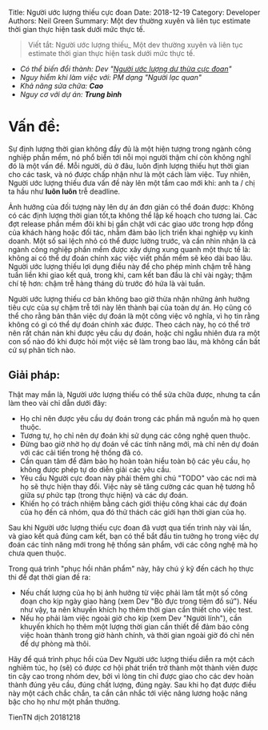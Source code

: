 Title: Người ước lượng thiếu cực đoan 
Date: 2018-12-19
Category: Developer
Authors: Neil Green
Summary: Một dev thường xuyên và liên tục estimate thời gian thực hiện task dưới mức thực tế.

>Viết tắt: Người ước lượng thiếu_
> Một dev thường xuyên và liên tục estimate thời gian thực hiện task dưới mức thực tế.

* _Có thể biến đổi thành: Dev "[Người ước lượng dư thừa cực đoan](/DEV_nguoi_uoc_luong_du_thua_cuc_doan)"_
* _Nguy hiểm khi làm việc với: PM dạng "Người lạc quan"_
* _Khả năng sửa chữa: **Cao**_
* _Nguy cơ với dự án: **Trung bình**_

# Vấn đề:

Sự định lượng thời gian không đầy đủ là một hiện tượng trong ngành công nghiệp phần mềm, nó phổ biển tới nỗi mọi người thậm chí còn không nghĩ đó là một vấn đề. Mỗi người, dù ở đâu, luôn định lượng thiếu hụt thời gian cho các task, và nó được chấp nhận như là một cách làm việc. Tuy nhiên, Người ước lượng thiếu đưa vấn đề này lên một tầm cao mới khi: anh ta / chị ta hầu như **luôn luôn** trễ deadline.

Ảnh hưởng của đối tượng này lên dự án đơn giản có thể đoán được: Không có các định lượng thời gian tốt,ta không thể lập kế hoạch cho tương lai. Các đợt release phần mềm đôi khi bị gắn chặt với các giao ước trong hợp đồng của khách hàng hoặc đối tác, nhằm đảm bảo lịch triển khai nghiệp vụ kinh doanh. Một số sai lệch nhỏ có thể được lường trước, và cần nhìn nhận là cả ngành công nghiệp phần mềm được xây dựng xung quanh một thực tế là: không ai có thể dự đoán chính xác việc viết phần mềm sẽ kéo dài bao lâu. Người ước lượng thiếu lợi dụng điều này để cho phép mình chậm trễ hàng tuần liền khi giao kết quả, trong khi, cam kết ban đầu là chỉ vài ngày; thậm chí tệ hơn: chậm trễ hàng tháng dù trước đó hứa là vài tuần. 

Người ước lượng thiếu cơ bản không bao giờ thừa nhận những ảnh hưởng tiêu cực của sự chậm trễ tới này lên thành bại của toàn dự án. Họ cũng có thể cho rằng bản thân việc dự đoán là một công việc vô nghĩa, vì họ tin rằng không có gì có thể dự đoán chính xác được. Theo cách này, họ có thể trở nên rất chán nản khi được yêu cầu dự đoán, hoặc chỉ ngẫu nhiên đưa ra một con số nào đó khi được hỏi một việc sẽ làm trong bao lâu, mà không cần bất cứ sự phân tích nào. 

## Giải pháp:

Thật may mắn là, Người ước lượng thiếu có thể sửa chữa được, nhưng ta cần làm theo vài chỉ dẫn dưới đây:
* Họ chỉ nên được yêu cầu dự đoán trong các phần mã nguồn mà họ quen thuộc.
* Tương tự, họ chỉ nên dự đoán khi sử dụng các công nghệ quen thuộc.
* Đừng bao giờ nhờ họ dự đoán về các tính năng mới, mà chỉ nên dự đoán với các cải tiến trong hệ thống đã có.
* Cần quan tâm để đảm bảo họ hoàn toàn hiểu toàn bộ các yêu cầu, họ không được phép tự do diễn giải các yêu cầu.
* Yêu cầu Người cực đoan này phải thêm ghi chú "TODO" vào các nơi mà họ sẽ thực hiện thay đổi. Việc này sẽ tăng cường các quan hệ tương hỗ giữa sự phức tạp (trong thực hiện) và các dự đoán.
* Khiến họ có trách nhiệm bằng cách giới thiệu công khai các dự đoán của họ đến cả nhóm, qua đó thử thách các giới hạn thời gian của họ.

Sau khi Người ước lượng thiếu cực đoan đã vượt qua tiến trình này vài lần, và giao kết quả đúng cam kết, bạn có thể bắt đầu tin tưởng họ trong việc dự đoán các tính năng mới trong hệ thống sản phẩm, với các công nghệ mà họ chưa quen thuộc.

Trong quá trình "phục hồi nhân phẩm" này, hãy chú ý kỹ đến cách họ thực thi để đạt thời gian đề ra:
* Nếu chất lượng của họ bị ảnh hưởng từ việc phải làm tắt một số công đoạn cho kịp ngày giao hàng (xem Dev "Bò đực trong tiệm đồ sứ"). Nếu như vậy, ta nên khuyến khích họ thêm thời gian cần thiết cho việc test.
* Nếu họ phải làm việc ngoài giờ cho kịp (xem Dev "Người lính"), cần khuyến khích họ thêm một lượng thời gian cần thiết để đảm bảo công việc hoàn thành trong giờ hành chính, và thời gian ngoài giờ đó chỉ nên để dự phòng mà thôi.

Hãy để quá trình phục hồi của Dev Người ước lượng thiếu diễn ra một cách nghiêm túc, họ (sẽ) có được cơ hội phát triển trở thành một thành viên được tin cậy cao trong nhóm dev, bởi vì lòng tin chỉ được giao cho các dev hoàn thành đúng yêu cầu, đúng chất lượng, đúng ngày. Sau khi họ đạt được điều này một cách chắc chắn, ta cần cân nhắc tới việc nâng lương hoặc nâng bậc cho họ như một phần thưởng.

TienTN dịch 20181218
